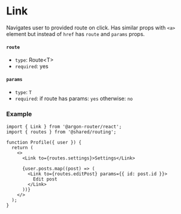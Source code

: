 # Link

Navigates user to provided route on click. Has similar props with `<a>` element but instead of `href` has `route` and `params` props.

#### `route`

- `type`: Route\<T\>
- `required`: yes

#### `params`

- `type`: `T`
- `required`: if route has params: `yes` otherwise: `no`

### Example

```tsx
import { Link } from '@argon-router/react';
import { routes } from '@shared/routing';

function Profile({ user }) {
  return (
    <>
      <Link to={routes.settings}>Settings</Link>

      {user.posts.map((post) => (
        <Link to={routes.editPost} params={{ id: post.id }}>
          Edit post
        </Link>
      ))}
    </>
  );
}
```
